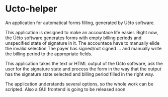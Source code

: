 # Ucto-helper
An application for automatical forms filling, generated by Účto software.

This application is designed to make an accountace life easier. Right now, the Účto software
generates forms with empty billing periods and unspecified state of signature in it. The accountace have
to manually elide the invalid selection The payer has signed/not signed ... and manually write the billing period
to the appropriate fields.

This application takes the text or HTML output of the Účto software, ask the user for the signature state
and process the form in the way that the output has the signature state selected and billing period filled
in the right way.

The application understands several options, so the whole work can be scripted. Also a GUI frontend is going to be
released soon.
